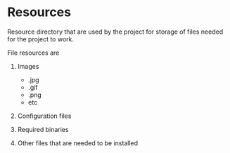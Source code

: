 # Resources
Resource directory that are used by the project for storage of files needed for the project to work.

File resources are
1. Images
    * .jpg
    * .gif
    * .png
    * etc

2. Configuration files

3. Required binaries

4. Other files that are needed to be installed
